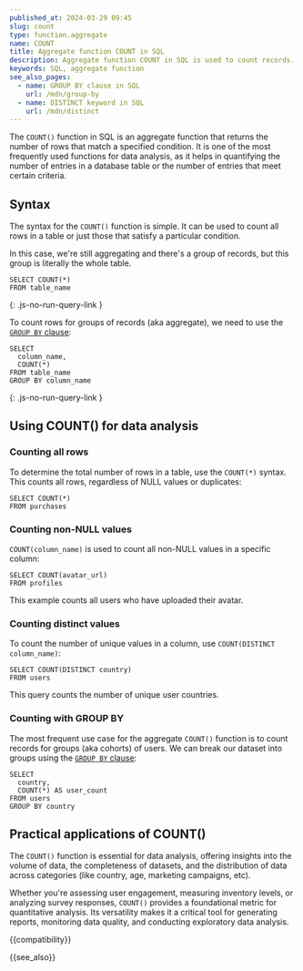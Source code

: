 ```yaml
---
published_at: 2024-03-29 09:45
slug: count
type: function.aggregate
name: COUNT
title: Aggregate function COUNT in SQL
description: Aggregate function COUNT in SQL is used to count records.
keywords: SQL, aggregate function
see_also_pages:
  - name: GROUP BY clause in SQL
    url: /mdn/group-by
  - name: DISTINCT keyword in SQL
    url: /mdn/distinct
---
```


The `COUNT()` function in SQL is an aggregate function that returns the number of rows that match a specified condition. It is one of the most frequently used functions for data analysis, as it helps in quantifying the number of entries in a database table or the number of entries that meet certain criteria.

## Syntax

The syntax for the `COUNT()` function is simple. It can be used to count all rows in a table or just those that satisfy a particular condition.

In this case, we're still aggregating and there's a group of records, but this group is literally the whole table.

~~~pgsql
SELECT COUNT(*)
FROM table_name
~~~
{: .js-no-run-query-link }

To count rows for groups of records (aka aggregate), we need to use the [`GROUP BY` clause](/mdn/group-by):

~~~pgsql
SELECT
  column_name,
  COUNT(*)
FROM table_name
GROUP BY column_name
~~~
{: .js-no-run-query-link }

## Using COUNT() for data analysis

### Counting all rows

To determine the total number of rows in a table, use the `COUNT(*)` syntax. This counts all rows, regardless of NULL values or duplicates:

~~~pgsql
SELECT COUNT(*)
FROM purchases
~~~

### Counting non-NULL values

`COUNT(column_name)` is used to count all non-NULL values in a specific column:

~~~pgsql
SELECT COUNT(avatar_url)
FROM profiles
~~~

This example counts all users who have uploaded their avatar.

### Counting distinct values

To count the number of unique values in a column, use `COUNT(DISTINCT column_name)`:

~~~pgsql
SELECT COUNT(DISTINCT country)
FROM users
~~~

This query counts the number of unique user countries.

### Counting with GROUP BY

The most frequent use case for the aggregate `COUNT()` function is to count records for groups (aka cohorts) of users. We can break our dataset into groups using the [`GROUP BY` clause](/mdn/group-by):

~~~pgsql
SELECT
  country,
  COUNT(*) AS user_count
FROM users
GROUP BY country
~~~

## Practical applications of COUNT()

The `COUNT()` function is essential for data analysis, offering insights into the volume of data, the completeness of datasets, and the distribution of data across categories (like country, age, marketing campaigns, etc).

Whether you're assessing user engagement, measuring inventory levels, or analyzing survey responses, `COUNT()` provides a foundational metric for quantitative analysis. Its versatility makes it a critical tool for generating reports, monitoring data quality, and conducting exploratory data analysis.

{{compatibility}}

{{see_also}}
